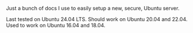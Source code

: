 Just a bunch of docs I use to easily setup a new, secure, Ubuntu server.

Last tested on Ubuntu 24.04 LTS. Should work on Ubuntu 20.04 and 22.04.
Used to work on Ubuntu 16.04 and 18.04.
